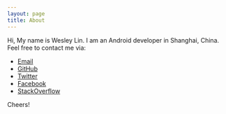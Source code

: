 ```yaml
---
layout: page
title: About
---
```



Hi, My name is Wesley Lin. I am an Android developer in Shanghai, China. Feel free to contact me via:

 * [Email](mailto:westlinkin@gmail.com)
 * [GitHub](https://github.com/westlinkin)
 * [Twitter](https://twitter.com/WestLinkin)
 * [Facebook](https://www.facebook.com/westlinkin)
 * [StackOverflow](http://stackoverflow.com/users/1650683/wesley)

Cheers!


